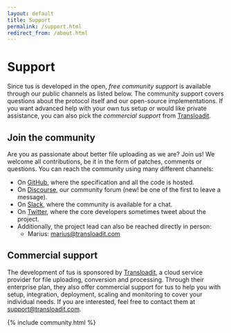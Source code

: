 ```yaml
---
layout: default
title: Support
permalink: /support.html
redirect_from: /about.html
---
```


# Support

Since tus is developed in the open, _free community support_ is available through our public channels as listed below. The community support covers questions about the protocol itself and our open-source implementations. If you want advanced help with your own tus setup or would like private assistance, you can also pick the _commercial support_ from [Transloadit](https://transloadit.com/).

## Join the community

Are you as passionate about better file uploading as we are? Join us! We welcome all
contributions, be it in the form of patches, comments or questions. You can reach the community using many different channels:

- On [GitHub](https://github.com/tus), where the specification and all the code is hosted.
- On [Discourse](https://community.transloadit.com/c/tus), our community forum (new! be one of the first to leave a message).
- On [Slack](https://slackin-xgybtegrsh.now.sh), where the community is available for a chat.
- On [Twitter](https://twitter.com/tus_io), where the core developers sometimes tweet about the project.
- Additionally, the project lead can also be reached directly in person:
  - Marius: [marius@transloadit.com](mailto:marius@transloadit.com)

## Commercial support

The development of tus is sponsored by [Transloadit](https://transloadit.com/), a cloud service provider for file uploading, conversion and processing. Through their enterprise plan, they also offer commercial support for tus to help you with setup, integration, deployment, scaling and monitoring to cover your individual needs. If you are interested, feel free to contact them at [support@transloadit.com](mailto:support@transloadit.com).

<!-- Use `make build-community` to fetch latest authors -->

{% include community.html %}

